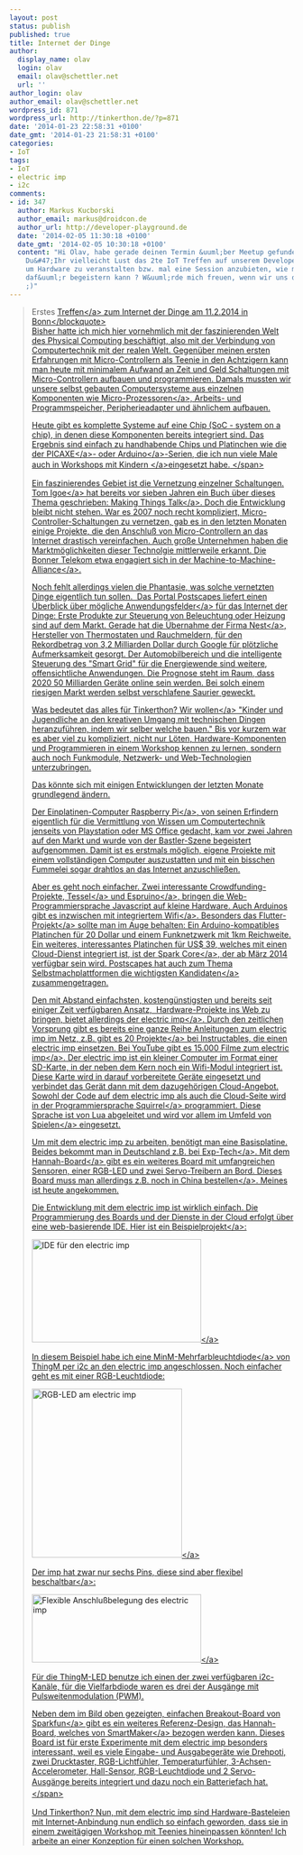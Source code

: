 ```yaml
---
layout: post
status: publish
published: true
title: Internet der Dinge
author:
  display_name: olav
  login: olav
  email: olav@schettler.net
  url: ''
author_login: olav
author_email: olav@schettler.net
wordpress_id: 871
wordpress_url: http://tinkerthon.de/?p=871
date: '2014-01-23 22:58:31 +0100'
date_gmt: '2014-01-23 21:58:31 +0100'
categories:
- IoT
tags:
- IoT
- electric imp
- i2c
comments:
- id: 347
  author: Markus Kucborski
  author_email: markus@droidcon.de
  author_url: http://developer-playground.de
  date: '2014-02-05 11:30:18 +0100'
  date_gmt: '2014-02-05 10:30:18 +0100'
  content: "Hi Olav, habe gerade deinen Termin &uuml;ber Meetup gefunden. \r\n\r\nHast
    Du&#47;Ihr vielleicht Lust das 2te IoT Treffen auf unserem Developer Barcamp rund
    um Hardware zu veranstalten bzw. mal eine Session anzubieten, wie man Kindern
    daf&uuml;r begeistern kann ? W&uuml;rde mich freuen, wenn wir uns dort sehen   http:&#47;&#47;developer-playground.de
    ;)"
---
```

<blockquote>Erstes <a href="http:&#47;&#47;www.meetup.com&#47;Internet-of-Things-Bonn&#47;events&#47;162208982&#47;">Treffen<&#47;a> zum Internet der Dinge am 11.2.2014 in Bonn<&#47;blockquote><br />
Bisher hatte ich mich hier vornehmlich mit der faszinierenden Welt des Physical Computing besch&auml;ftigt, also mit der Verbindung von Computertechnik mit der realen Welt. Gegen&uuml;ber meinen ersten Erfahrungen mit Micro-Controllern als Teenie in den Achtzigern kann man heute mit minimalem Aufwand an Zeit und Geld Schaltungen mit Micro-Controllern aufbauen und programmieren.&nbsp;Damals mussten wir unsere selbst gebauten Computersysteme aus einzelnen Komponenten wie <a href="http:&#47;&#47;6502.org&#47;">Micro-Prozessoren<&#47;a>, Arbeits- und Programmspeicher, Peripherieadapter und &auml;hnlichem aufbauen.</p>
<p>Heute gibt es komplette Systeme auf eine Chip (SoC - system on a chip), in denen diese Komponenten bereits integriert sind. Das Ergebnis sind einfach zu handhabende Chips und Platinchen wie die der <a href="http:&#47;&#47;www.picaxe.com&#47;">PICAXE<&#47;a>- oder <a href="http:&#47;&#47;arduino.cc&#47;">Arduino<&#47;a>-Serien, die ich nun viele Male auch in <a href="http:&#47;&#47;tinkerthon.de&#47;?s=workshop">Workshops mit Kindern <&#47;a>eingesetzt habe.<span style="line-height: 1.5em;">&nbsp;<&#47;span></p>
<p>Ein faszinierendes Gebiet ist die Vernetzung einzelner Schaltungen. <a href="http:&#47;&#47;tigoe.net&#47;">Tom Igoe<&#47;a> hat bereits vor sieben Jahren ein Buch &uuml;ber dieses Thema geschrieben: <a href="http:&#47;&#47;www.oreilly.de&#47;catalog&#47;9780596510510&#47;">Making Things Talk<&#47;a>. Doch die Entwicklung bleibt nicht stehen. War es 2007 noch recht kompliziert, Micro-Controller-Schaltungen zu vernetzen, gab es in den letzten Monaten einige Projekte, die den Anschlu&szlig; von Micro-Controllern an das Internet drastisch vereinfachen. Auch gro&szlig;e Unternehmen haben die Marktm&ouml;glichkeiten dieser Technolgie mittlerweile erkannt. Die Bonner Telekom etwa engagiert sich in der <a href="http:&#47;&#47;m2m-alliance.de&#47;">Machine-to-Machine-Alliance<&#47;a>.</p>
<p>Noch fehlt allerdings vielen die Phantasie, was solche vernetzten Dinge eigentlich tun sollen. &nbsp;Das Portal Postscapes liefert einen <a href="http:&#47;&#47;postscapes.com&#47;internet-of-things-examples&#47;">&Uuml;berblick &uuml;ber m&ouml;gliche Anwendungsfelder<&#47;a> f&uuml;r das Internet der Dinge:&nbsp;Erste Produkte zur Steuerung von Beleuchtung oder Heizung sind auf dem Markt. Gerade hat die <a href="http:&#47;&#47;www.heise.de&#47;newsticker&#47;meldung&#47;Google-kauft-Heimvernetzer-Nest-fuer-3-2-Milliarden-Dollar-2084501.html">&Uuml;bernahme der Firma Nest<&#47;a>, Hersteller von Thermostaten und Rauchmeldern, f&uuml;r den Rekordbetrag von 3,2 Milliarden Dollar durch Google f&uuml;r pl&ouml;tzliche Aufmerksamkeit gesorgt. Der Automobilbereich und die intelligente Steuerung des "Smart Grid" f&uuml;r die Energiewende sind weitere, offensichtliche Anwendungen. Die Prognose steht im Raum, dass 2020 50 Milliarden Ger&auml;te online sein werden. Bei solch einem riesigen Markt werden selbst verschlafene Saurier geweckt.</p>
<p>Was bedeutet das alles f&uuml;r Tinkerthon? Wir <a href="http:&#47;&#47;tinkerthon.de&#47;konzept&#47;">wollen<&#47;a> "Kinder und Jugendliche an den kreativen Umgang mit technischen Dingen heranzuf&uuml;hren, indem wir selber welche bauen." Bis vor kurzem war es aber viel zu kompliziert, nicht nur L&ouml;ten, Hardware-Komponenten und Programmieren in einem Workshop kennen zu lernen, sondern auch noch Funkmodule, Netzwerk- und Web-Technologien unterzubringen.</p>
<p>Das k&ouml;nnte sich mit einigen Entwicklungen der letzten Monate grundlegend &auml;ndern.</p>
<p>Der <a href="http:&#47;&#47;www.raspberrypi.org&#47;">Einplatinen-Computer Raspberry Pi<&#47;a>, von seinen Erfindern eigentlich f&uuml;r die Vermittlung von Wissen um Computertechnik jenseits von Playstation oder MS Office gedacht, kam vor zwei Jahren auf den Markt und wurde von der Bastler-Szene begeistert aufgenommen. Damit ist es erstmals m&ouml;glich, eigene Projekte mit einem vollst&auml;ndigen Computer auszustatten und mit ein bisschen Fummelei sogar drahtlos an das Internet anzuschlie&szlig;en.</p>
<p>Aber es geht noch einfacher. Zwei interessante Crowdfunding-Projekte, <a href="http:&#47;&#47;tessel.io&#47;">Tessel<&#47;a> und <a href="http:&#47;&#47;www.espruino.com&#47;">Espruino<&#47;a>, bringen die Web-Programmiersprache Javascript auf kleine Hardware. Auch Arduinos gibt es inzwischen <a href="http:&#47;&#47;arduino.cc&#47;en&#47;Main&#47;ArduinoBoardYun">mit integriertem Wifi<&#47;a>. Besonders das <a href="http:&#47;&#47;www.flutterwireless.com&#47;">Flutter-Projekt<&#47;a> sollte man im Auge behalten: Ein Arduino-kompatibles Platinchen f&uuml;r 20 Dollar und einem Funknetzwerk mit 1km Reichweite. Ein weiteres, interessantes Platinchen f&uuml;r US$ 39, welches mit einen Cloud-Dienst integriert ist, ist der <a href="https:&#47;&#47;www.spark.io&#47;">Spark Core<&#47;a>, der ab M&auml;rz 2014 verf&uuml;gbar sein wird. Postscapes hat auch zum Thema Selbstmachplattformen die <a href="http:&#47;&#47;postscapes.com&#47;internet-of-things-diy">wichtigsten Kandidaten<&#47;a> zusammengetragen.</p>
<p>Den mit Abstand einfachsten, kosteng&uuml;nstigsten und bereits seit einiger Zeit verf&uuml;gbaren Ansatz, &nbsp;Hardware-Projekte ins Web zu bringen, bietet allerdings der&nbsp;<a href="http:&#47;&#47;electricimp.com&#47;">electric imp<&#47;a>. Durch den zeitlichen Vorsprung gibt es bereits eine ganze Reihe Anleitungen zum electric imp im Netz, z.B. gibt es <a href="http:&#47;&#47;www.instructables.com&#47;tag&#47;type-id&#47;category-technology&#47;keyword-electric%20imp&#47;">20 Projekte<&#47;a> bei Instructables, die einen electric imp einsetzen. Bei YouTube gibt es <a href="http:&#47;&#47;www.youtube.com&#47;results?search_query=electric+imp">15.000 Filme zum electric imp<&#47;a>. Der electric imp ist ein kleiner Computer im Format einer SD-Karte, in der neben dem Kern noch ein Wifi-Modul integriert ist. Diese Karte wird in darauf vorbereitete Ger&auml;te eingesetzt und verbindet das Ger&auml;t dann mit dem dazugeh&ouml;rigen Cloud-Angebot. Sowohl der Code auf dem electric imp als auch die Cloud-Seite wird in der <a href="http:&#47;&#47;squirrel-lang.org&#47;">Programmiersprache Squirrel<&#47;a> programmiert. Diese Sprache ist von Lua abgeleitet und wird vor allem im <a href="http:&#47;&#47;en.wikipedia.org&#47;wiki&#47;Squirrel_(programming_language)#Games_using_Squirrel">Umfeld von Spielen<&#47;a> eingesetzt.</p>
<p>Um mit dem electric imp zu arbeiten, ben&ouml;tigt man eine Basisplatine. Beides bekommt man in Deutschland z.B. bei <a href="http:&#47;&#47;www.exp-tech.de&#47;Shields&#47;Electric-Imp-Breakout.html">Exp-Tech<&#47;a>. Mit dem <a href="http:&#47;&#47;electricimp.com&#47;docs&#47;hardware&#47;resources&#47;reference-designs&#47;hannah&#47;">Hannah-Board<&#47;a> gibt es ein weiteres Board mit umfangreichen Sensoren, einer RGB-LED und zwei Servo-Treibern an Bord. Dieses Board muss man allerdings z.B. noch <a href="http:&#47;&#47;smartmaker.com&#47;index.php&#47;electric-imp&#47;electric-imp-hannah-development-board.html">in China bestellen<&#47;a>. Meines ist heute angekommen.</p>
<p>Die Entwicklung mit dem electric imp ist wirklich einfach. Die Programmierung des Boards und der Dienste in der Cloud erfolgt &uuml;ber eine web-basierende IDE. Hier ist ein <a href="https:&#47;&#47;github.com&#47;tinkerthon&#47;electricimp-blinkm">Beispielprojekt<&#47;a>:</p>
<p><a href="http:&#47;&#47;tinkerthon.de&#47;wp-content&#47;uploads&#47;2014&#47;01&#47;Electric_Imp_-_IDE.png"><img class="size-medium wp-image-877 aligncenter" alt="IDE f&uuml;r den electric imp" src="http:&#47;&#47;tinkerthon.de&#47;wp-content&#47;uploads&#47;2014&#47;01&#47;Electric_Imp_-_IDE-300x183.png" width="300" height="183" &#47;><&#47;a></p>
<p>In diesem Beispiel habe ich eine <a href="http:&#47;&#47;thingm.com&#47;products&#47;blinkm-minm&#47;">MinM-Mehrfarbleuchtdiode<&#47;a> von ThingM per i2c an den electric imp angeschlossen. Noch einfacher geht es mit einer RGB-Leuchtdiode:</p>
<p><a href="http:&#47;&#47;tinkerthon.de&#47;wp-content&#47;uploads&#47;2014&#47;01&#47;IMG_0001_6-16.jpg"><img class="size-medium wp-image-878 aligncenter" alt="RGB-LED am electric imp" src="http:&#47;&#47;tinkerthon.de&#47;wp-content&#47;uploads&#47;2014&#47;01&#47;IMG_0001_6-16-266x300.jpg" width="266" height="300" &#47;><&#47;a></p>
<p>Der imp hat zwar nur sechs Pins, diese sind aber <a href="http:&#47;&#47;electricimp.com&#47;docs&#47;hardware&#47;imp&#47;pinmux&#47;">flexibel beschaltbar<&#47;a>:</p>
<p><a href="http:&#47;&#47;tinkerthon.de&#47;wp-content&#47;uploads&#47;2014&#47;01&#47;Electric_Imp_-_Imp_Pin_Mux-2.png"><img class="size-medium wp-image-879 aligncenter" alt="Flexible Anschlu&szlig;belegung des electric imp" src="http:&#47;&#47;tinkerthon.de&#47;wp-content&#47;uploads&#47;2014&#47;01&#47;Electric_Imp_-_Imp_Pin_Mux-2-300x121.png" width="300" height="121" &#47;><&#47;a></p>
<p>F&uuml;r die ThingM-LED benutze ich einen der zwei verf&uuml;gbaren i2c-Kan&auml;le, f&uuml;r die Vielfarbdiode waren es drei der Ausg&auml;nge mit Pulsweitenmodulation (PWM).</p>
<p>Neben dem im Bild oben gezeigten, einfachen <a href="https:&#47;&#47;www.sparkfun.com&#47;products&#47;11400">Breakout-Board von Sparkfun<&#47;a> gibt es ein weiteres Referenz-Design, das Hannah-Board, welches&nbsp;<a href="http:&#47;&#47;smartmaker.com&#47;index.php&#47;electric-imp&#47;electric-imp-hannah-development-board.html">von SmartMaker<&#47;a> bezogen werden kann. Dieses Board ist f&uuml;r erste Experimente mit dem electric imp besonders interessant, weil es viele Eingabe- und Ausgabeger&auml;te wie Drehpoti, zwei Drucktaster, RGB-Lichtf&uuml;hler, Temperaturf&uuml;hler, 3-Achsen-Accelerometer, Hall-Sensor, RGB-Leuchtdiode und 2 Servo-Ausg&auml;nge<span style="line-height: 1.5em;">&nbsp;bereits integriert und dazu noch ein Batteriefach hat.<&#47;span></p>
<p>Und Tinkerthon? Nun, mit dem electric imp sind Hardware-Basteleien mit Internet-Anbindung nun endlich so einfach geworden, dass sie in einem zweit&auml;gigen Workshop mit Teenies hineinpassen k&ouml;nnten! Ich arbeite an einer Konzeption f&uuml;r einen solchen Workshop.</p>

